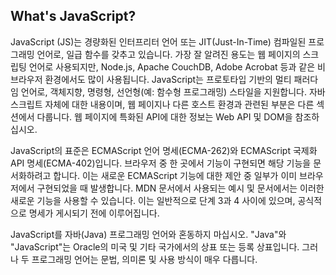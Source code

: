 ## What's JavaScript?

JavaScript (JS)는 경량화된 인터프리터 언어 또는 JIT(Just-In-Time) 컴파일된 프로그래밍 언어로, 일급 함수를 갖추고 있습니다. 가장 잘 알려진 용도는 웹 페이지의 스크립팅 언어로 사용되지만, Node.js, Apache CouchDB, Adobe Acrobat 등과 같은 비브라우저 환경에서도 많이 사용됩니다. JavaScript는 프로토타입 기반의 멀티 패러다임 언어로, 객체지향, 명령형, 선언형(예: 함수형 프로그래밍) 스타일을 지원합니다. 자바스크립트 자체에 대한 내용이며, 웹 페이지나 다른 호스트 환경과 관련된 부분은 다른 섹션에서 다룹니다. 웹 페이지에 특화된 API에 대한 정보는 Web API 및 DOM을 참조하십시오.

JavaScript의 표준은 ECMAScript 언어 명세(ECMA-262)와 ECMAScript 국제화 API 명세(ECMA-402)입니다. 브라우저 중 한 곳에서 기능이 구현되면 해당 기능을 문서화하려고 합니다. 이는 새로운 ECMAScript 기능에 대한 제안 중 일부가 이미 브라우저에서 구현되었을 때 발생합니다. MDN 문서에서 사용되는 예시 및 문서에서는 이러한 새로운 기능을 사용할 수 있습니다. 이는 일반적으로 단계 3과 4 사이에 있으며, 공식적으로 명세가 게시되기 전에 이루어집니다.

JavaScript를 자바(Java) 프로그래밍 언어와 혼동하지 마십시오. "Java"와 "JavaScript"는 Oracle의 미국 및 기타 국가에서의 상표 또는 등록 상표입니다. 그러나 두 프로그래밍 언어는 문법, 의미론 및 사용 방식이 매우 다릅니다.
